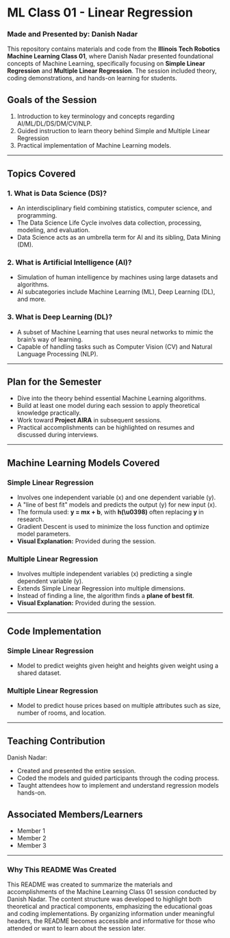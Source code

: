 # ML Class 01 - Linear Regression
### **Made and Presented by: Danish Nadar**

This repository contains materials and code from the **Illinois Tech Robotics Machine Learning Class 01**, where Danish Nadar presented foundational concepts of Machine Learning, specifically focusing on **Simple Linear Regression** and **Multiple Linear Regression**. The session included theory, coding demonstrations, and hands-on learning for students.

## **Goals of the Session**
1. Introduction to key terminology and concepts regarding AI/ML/DL/DS/DM/CV/NLP.  
2. Guided instruction to learn theory behind Simple and Multiple Linear Regression
3. Practical implementation of Machine Learning models.

---

## **Topics Covered**
### **1. What is Data Science (DS)?**
- An interdisciplinary field combining statistics, computer science, and programming.
- The Data Science Life Cycle involves data collection, processing, modeling, and evaluation.
- Data Science acts as an umbrella term for AI and its sibling, Data Mining (DM).

### **2. What is Artificial Intelligence (AI)?**
- Simulation of human intelligence by machines using large datasets and algorithms.
- AI subcategories include Machine Learning (ML), Deep Learning (DL), and more.

### **3. What is Deep Learning (DL)?**
- A subset of Machine Learning that uses neural networks to mimic the brain’s way of learning.
- Capable of handling tasks such as Computer Vision (CV) and Natural Language Processing (NLP).

---

## **Plan for the Semester**
- Dive into the theory behind essential Machine Learning algorithms.
- Build at least one model during each session to apply theoretical knowledge practically.
- Work toward **Project AIRA** in subsequent sessions.
- Practical accomplishments can be highlighted on resumes and discussed during interviews.

---

## **Machine Learning Models Covered**
### **Simple Linear Regression**
- Involves one independent variable (x) and one dependent variable (y).
- A "line of best fit" models and predicts the output (y) for new input (x).
- The formula used: **y = mx + b**, with **h(\u0398)** often replacing **y** in research.
- Gradient Descent is used to minimize the loss function and optimize model parameters.
- **Visual Explanation:** Provided during the session.

### **Multiple Linear Regression**
- Involves multiple independent variables (x) predicting a single dependent variable (y).
- Extends Simple Linear Regression into multiple dimensions.
- Instead of finding a line, the algorithm finds a **plane of best fit**.
- **Visual Explanation:** Provided during the session.

---

## **Code Implementation**
### **Simple Linear Regression**
- Model to predict weights given height and heights given weight using a shared dataset.

### **Multiple Linear Regression**
- Model to predict house prices based on multiple attributes such as size, number of rooms, and location.

---

## **Teaching Contribution**
Danish Nadar:
- Created and presented the entire session.
- Coded the models and guided participants through the coding process.
- Taught attendees how to implement and understand regression models hands-on.

## **Associated Members/Learners**
- Member 1
- Member 2
- Member 3
---


### **Why This README Was Created**
This README was created to summarize the materials and accomplishments of the Machine Learning Class 01 session conducted by Danish Nadar. The content structure was developed to highlight both theoretical and practical components, emphasizing the educational goas and coding implementations. By organizing information under meaningful headers, the README becomes accessible and informative for those who attended or want to learn about the session later.
